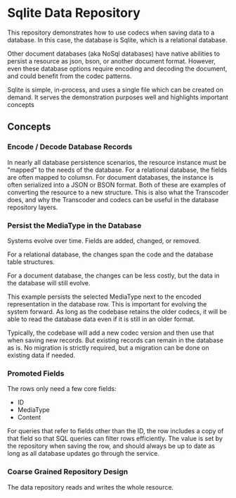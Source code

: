 ﻿# Sqlite Data Repository

This repository demonstrates how to use codecs when saving data
to a database. In this case, the database is Sqlite, which is 
a relational database.

Other document databases (aka NoSql databases) have native 
abilities to persist a resource as json, bson, or another 
document format. However, even these database options require
encoding and decoding the document, and could benefit from 
the codec patterns.

Sqlite is simple, in-process, and uses a single file which
can be created on demand. It serves the demonstration purposes
well and highlights important concepts

## Concepts

### Encode / Decode Database Records

In nearly all database persistence scenarios, the resource instance
must be "mapped" to the needs of the database. For a relational
database, the fields are often mapped to columsn. For document 
databases, the instance is often serialized into a JSON or BSON
format. Both of these are examples of converting the resource
to a new structure. This is also what the Transcoder does, and 
why the Transcoder and codecs can be useful in the database
repository layers.


### Persist the MediaType in the Database

Systems evolve over time. Fields are added, changed, or removed.

For a relational database, the changes span the code and the 
database table structures.

For a document database, the changes can be less costly, but 
the data in the database will still evolve.

This example persists the selected MediaType next to the encoded
representation in the database row. This is important for 
evolving the system forward. As long as the codebase retains the 
older codecs, it will be able to read the database data even
if it is still in an older format.

Typically, the codebase will add a new codec version and then 
use that when saving new records. But existing records can 
remain in the database as is. No migration is strictly required,
but a migration can be done on existing data if needed.

### Promoted Fields

The rows only need a few core fields:
- ID
- MediaType
- Content

For queries that refer to fields other than the ID, the row
includes a copy of that field so that SQL queries can filter
rows efficiently. The value is set by the repository when
saving the row, and should always be up to date as long as
all database updates go through the service.

### Coarse Grained Repository Design

The data repository reads and writes the whole resource.

